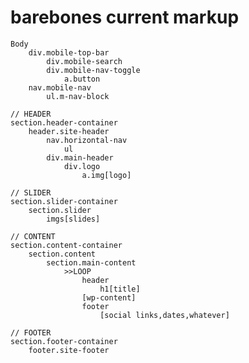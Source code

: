 barebones current markup
=========



	Body
		div.mobile-top-bar
			div.mobile-search
			div.mobile-nav-toggle
				a.button	
		nav.mobile-nav
			ul.m-nav-block
	
	// HEADER	
	section.header-container
		header.site-header
			nav.horizontal-nav
				ul
			div.main-header
				div.logo
					a.img[logo]	
		
	// SLIDER
	section.slider-container
		section.slider
			imgs[slides]
			
	// CONTENT
	section.content-container
		section.content
			section.main-content
				>>LOOP
					header
						h1[title]
					[wp-content]				
					footer
						[social links,dates,whatever]
		
	// FOOTER
	section.footer-container
		footer.site-footer
			

